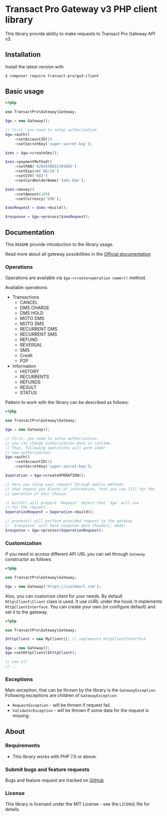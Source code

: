 # Transact Pro Gateway v3 PHP client library

This library provide ability to make requests to Transact Pro Gateway API v3.

## Installation

Install the latest version with

```bash
$ composer require transact-pro/gw3-client
```

## Basic usage

```php
<?php

use TransactPro\Gateway\Gateway;

$gw = new Gateway();

// first, you need to setup authorization
$gw->auth()
    ->setAccountID(1)
    ->setSecretKey('super-secret-key');

$sms = $gw->createSms();

$sms->paymentMethod()
    ->setPAN('4295550031781065')
    ->setExpire('06/18')
    ->setCVV('683')
    ->setCardHolderName('John Doe');

$sms->money()
    ->setAmount(100)
    ->setCurrency('USD');

$smsRequest = $sms->build();

$response = $gw->process($smsRequest);

```

## Documentation

This `README` provide introduction to the library usage.

Read more about all gateway possibilities in the [Official documentation](http://transactpro.lv/docs/gw3-api-doc.pdf)

### Operations

Operations are available via `$gw->create<operation name>()` method.

Available operations:
- Transactions
  - CANCEL
  - DMS CHARGE
  - DMS HOLD
  - MOTO DMS
  - MOTO SMS
  - RECURRENT DMS
  - RECURRENT SMS
  - REFUND
  - REVERSAL
  - SMS
  - Credit
  - P2P
- Information
  - HISTORY
  - RECURRENTS
  - REFUNDS
  - RESULT
  - STATUS

Pattern to work with the library can be described as follows:

```php
<?php

use TransactPro\Gateway\Gateway;

$gw = new Gateway();

// first, you need to setup authorization.
// you can change authorization data in runtime.
// Thus, following operations will work under
// new authorization.
$gw->auth()
    ->setAccountID(1)
    ->setSecretKey('super-secret-key');

$operation = $gw->createOPERATION();

// here you setup your request through public methods
// that expose you blocks of information, that you can fill for the
// operation of your choice.

// build() will prepare `Request` object that `$gw` will use
// for the request.
$operationRequest = $operation->build();

// process() will perform provided request to the gateway
// `$response` will have response data (headers, body).
$response = $gw->process($operationRequest);

```

### Customization

If you need to access different API URL you can set through `Gateway` constructor as follows:

```php
<?php

use TransactPro\Gateway\Gateway;

$gw = new Gateway('https://customurl.com');

```

Also, you can customize client for your needs. By default `Http\Client\Client` class is used. It use cURL under the hood. It implements `HttpClientInterface`. You can create your own (or configure default) and set it to the gateway.

```php
<?php

use TransactPro\Gateway\Gateway;

$httpClient = new MyClient(); // implements HttpClientInterface

$gw = new Gateway();
$gw->setHttpClient($httpClient);

// use it!
// ...

```

### Exceptions

Main exception, that can be thrown by the library is the `GatewayException`. Following exceptions are children of `GatewayException`:

- `RequestException` - will be thrown if request fail.
- `ValidatorException` - will be thrown if some data for the request is missing.

## About

### Requirements

- This library works with PHP 7.0 or above.

### Submit bugs and feature requests

Bugs and feature request are tracked on [GitHub](https://github.com/TransactPRO/gw3-php-client/issues)

### License

This library is licensed under the MIT License - see the `LICENSE` file for details.
